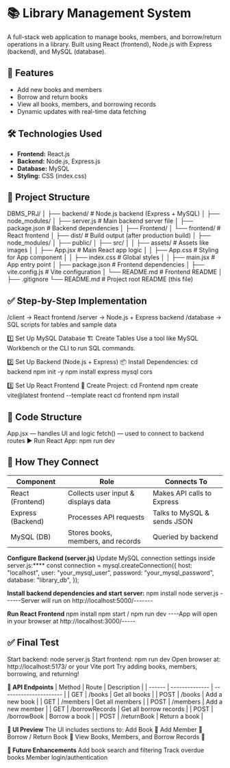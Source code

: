 # 📚 Library Management System
A full-stack web application to manage books, members, and borrow/return operations in a library. Built using React (frontend), Node.js with Express (backend), and MySQL (database).

## 🚀 Features
- Add new books and members
- Borrow and return books
- View all books, members, and borrowing records
- Dynamic updates with real-time data fetching

## 🛠️ Technologies Used
- **Frontend:** React.js
- **Backend:** Node.js, Express.js
- **Database:** MySQL
- **Styling:** CSS (index.css)

## 📂 Project Structure
DBMS_PRJ/
│
├── backend/                  # Node.js backend (Express + MySQL)
│   ├── node_modules/
│   ├── server.js             # Main backend server file
│   ├── package.json          # Backend dependencies
│
├── Frontend/
│   └── frontend/             # React frontend
│       ├── dist/             # Build output (after production build)
│       ├── node_modules/
│       ├── public/
│       ├── src/
│       │   ├── assets/       # Assets like images
│       │   ├── App.jsx       # Main React app logic
│       │   ├── App.css       # Styling for App component
│       │   ├── index.css     # Global styles
│       │   ├── main.jsx      # App entry point
│       ├── package.json      # Frontend dependencies
│       ├── vite.config.js    # Vite configuration
│       └── README.md         # Frontend README
│
├── .gitignore
└── README.md                 # Project root README (this file)

## ✅ Step-by-Step Implementation
/client → React frontend
/server → Node.js + Express backend
/database → SQL scripts for tables and sample data

1️⃣ Set Up MySQL Database
🏗️ Create Tables
Use a tool like MySQL Workbench or the CLI to run SQL commands.

2️⃣ Set Up Backend (Node.js + Express)
📦 Install Dependencies:
cd backend
npm init -y
npm install express mysql cors

3️⃣ Set Up React Frontend
🧱 Create Project:
cd Frontend
npm create vite@latest frontend --template react
cd frontend
npm install

## 🧠 Code Structure
App.jsx — handles UI and logic
fetch() — used to connect to backend routes
▶️ Run React App:
npm run dev


## 🔗 How They Connect
| Component         | Role                                | Connects To                 |
| ----------------- | ----------------------------------- | --------------------------- |
| React (Frontend)  | Collects user input & displays data | Makes API calls to Express  |
| Express (Backend) | Processes API requests              | Talks to MySQL & sends JSON |
| MySQL (DB)        | Stores books, members, and records  | Queried by backend          |


**Configure Backend (server.js)**
Update MySQL connection settings inside server.js:****
const connection = mysql.createConnection({
  host: "localhost",
  user: "your_mysql_user",
  password: "your_mysql_password",
  database: "library_db",
});

**Install backend dependencies and start server:**
npm install
node server.js
------Server will run on http://localhost:5000/-------

**Run React Frontend**
npm install
npm start / npm run dev
----App will open in your browser at http://localhost:3000/-----

## ✅ Final Test
Start backend: node server.js
Start frontend: npm run dev
Open browser at: http://localhost:5173/ or your Vite port
Try adding books, members, borrowing, and returning!

**🧪 API Endpoints**
| Method | Route          | Description            |
| ------ | -------------- | ---------------------- |
| GET    | /books         | Get all books          |
| POST   | /books         | Add a new book         |
| GET    | /members       | Get all members        |
| POST   | /members       | Add a new member       |
| GET    | /borrowRecords | Get all borrow records |
| POST   | /borrowBook    | Borrow a book          |
| POST   | /returnBook    | Return a book          |

**📸 UI Preview**
The UI includes sections to:
Add Book 📘
Add Member 👤
Borrow / Return Book 🔄
View Books, Members, and Borrow Records 📜

**📌 Future Enhancements**
Add book search and filtering
Track overdue books
Member login/authentication
